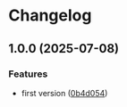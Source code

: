 # Changelog

## 1.0.0 (2025-07-08)


### Features

* first version ([0b4d054](https://github.com/blaahaj/time/commit/0b4d054667461e59f437deff163185c88c71f4a7))

